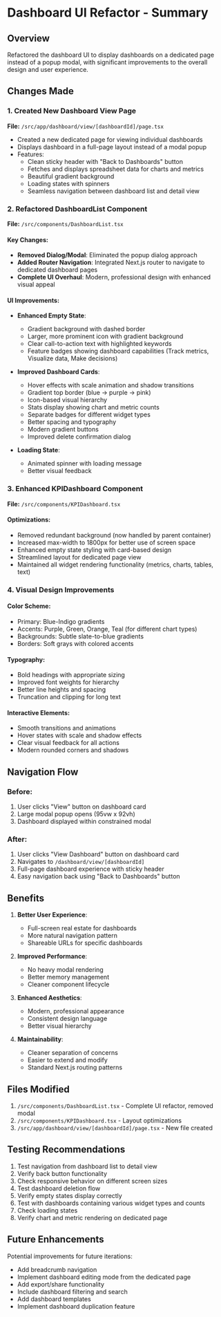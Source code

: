 # Dashboard UI Refactor - Summary

## Overview
Refactored the dashboard UI to display dashboards on a dedicated page instead of a popup modal, with significant improvements to the overall design and user experience.

## Changes Made

### 1. Created New Dashboard View Page
**File:** `/src/app/dashboard/view/[dashboardId]/page.tsx`

- Created a new dedicated page for viewing individual dashboards
- Displays dashboard in a full-page layout instead of a modal popup
- Features:
  - Clean sticky header with "Back to Dashboards" button
  - Fetches and displays spreadsheet data for charts and metrics
  - Beautiful gradient background
  - Loading states with spinners
  - Seamless navigation between dashboard list and detail view

### 2. Refactored DashboardList Component
**File:** `/src/components/DashboardList.tsx`

#### Key Changes:
- **Removed Dialog/Modal**: Eliminated the popup dialog approach
- **Added Router Navigation**: Integrated Next.js router to navigate to dedicated dashboard pages
- **Complete UI Overhaul**: Modern, professional design with enhanced visual appeal

#### UI Improvements:
- **Enhanced Empty State**:
  - Gradient background with dashed border
  - Larger, more prominent icon with gradient background
  - Clear call-to-action text with highlighted keywords
  - Feature badges showing dashboard capabilities (Track metrics, Visualize data, Make decisions)

- **Improved Dashboard Cards**:
  - Hover effects with scale animation and shadow transitions
  - Gradient top border (blue → purple → pink)
  - Icon-based visual hierarchy
  - Stats display showing chart and metric counts
  - Separate badges for different widget types
  - Better spacing and typography
  - Modern gradient buttons
  - Improved delete confirmation dialog

- **Loading State**: 
  - Animated spinner with loading message
  - Better visual feedback

### 3. Enhanced KPIDashboard Component
**File:** `/src/components/KPIDashboard.tsx`

#### Optimizations:
- Removed redundant background (now handled by parent container)
- Increased max-width to 1800px for better use of screen space
- Enhanced empty state styling with card-based design
- Streamlined layout for dedicated page view
- Maintained all widget rendering functionality (metrics, charts, tables, text)

### 4. Visual Design Improvements

#### Color Scheme:
- Primary: Blue-Indigo gradients
- Accents: Purple, Green, Orange, Teal (for different chart types)
- Backgrounds: Subtle slate-to-blue gradients
- Borders: Soft grays with colored accents

#### Typography:
- Bold headings with appropriate sizing
- Improved font weights for hierarchy
- Better line heights and spacing
- Truncation and clipping for long text

#### Interactive Elements:
- Smooth transitions and animations
- Hover states with scale and shadow effects
- Clear visual feedback for all actions
- Modern rounded corners and shadows

## Navigation Flow

### Before:
1. User clicks "View" button on dashboard card
2. Large modal popup opens (95vw x 92vh)
3. Dashboard displayed within constrained modal

### After:
1. User clicks "View Dashboard" button on dashboard card
2. Navigates to `/dashboard/view/[dashboardId]`
3. Full-page dashboard experience with sticky header
4. Easy navigation back using "Back to Dashboards" button

## Benefits

1. **Better User Experience**: 
   - Full-screen real estate for dashboards
   - More natural navigation pattern
   - Shareable URLs for specific dashboards

2. **Improved Performance**:
   - No heavy modal rendering
   - Better memory management
   - Cleaner component lifecycle

3. **Enhanced Aesthetics**:
   - Modern, professional appearance
   - Consistent design language
   - Better visual hierarchy

4. **Maintainability**:
   - Cleaner separation of concerns
   - Easier to extend and modify
   - Standard Next.js routing patterns

## Files Modified

1. `/src/components/DashboardList.tsx` - Complete UI refactor, removed modal
2. `/src/components/KPIDashboard.tsx` - Layout optimizations
3. `/src/app/dashboard/view/[dashboardId]/page.tsx` - New file created

## Testing Recommendations

1. Test navigation from dashboard list to detail view
2. Verify back button functionality
3. Check responsive behavior on different screen sizes
4. Test dashboard deletion flow
5. Verify empty states display correctly
6. Test with dashboards containing various widget types and counts
7. Check loading states
8. Verify chart and metric rendering on dedicated page

## Future Enhancements

Potential improvements for future iterations:
- Add breadcrumb navigation
- Implement dashboard editing mode from the dedicated page
- Add export/share functionality
- Include dashboard filtering and search
- Add dashboard templates
- Implement dashboard duplication feature

